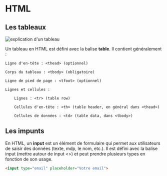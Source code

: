 # HTML

## Les tableaux

![explication d'un tableau](<tableau html.png>)

Un tableau en HTML est défini avec la balise __table__. Il contient généralement :

    Ligne d'en-tête : <thead> (optionnel)

    Corps du tableau : <tbody> (obligatoire)

    Ligne de pied de page : <tfoot> (optionnel)

    Lignes et cellules :

        Lignes : <tr> (table row)

        Cellules d'en-tête : <th> (table header, en général dans <thead>)

        Cellules de données : <td> (table data, dans <tbody>)

## Les impunts

En HTML, un __input__ est un élément de formulaire qui permet aux utilisateurs de saisir des données (texte, mdp, le nom, etc.). Il est défini avec la balise input (mettre autour de input <>) et peut prendre plusieurs types en fonction de son usage.

```html
<input type="email" placeholder="Votre email">
```

